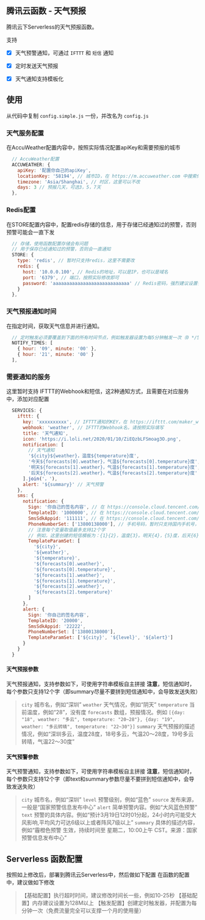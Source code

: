 ## 腾讯云函数 - 天气预报
腾讯云下Serverless的天气预报函数。

支持
- [x] 天气预警通知，可通过 `IFTTT` 和 `短信` 通知
- [x] 定时发送天气预报
- [x] 天气通知支持模板化


## 使用

从代码中复制 `config.simple.js` 一份，并改名为 `config.js`

### 天气服务配置
在AccuWeather配置内容中，按照实际情况配置apiKey和需要预报的城市
```js
  // AccuWeather配置
  ACCUWEATHER: {
    apiKey: '配置你自己的apiKey',
    locationKey: '58194', // 城市ID，在 https://m.accuweather.com 中搜索你想要的城市，并在url链接中获取到城市ID
    timezone: 'Asia/Shanghai', // 时区，这里可以不改
    days: 3 // 预报几天，可选3，5，7天
  },
```

### Redis配置
在STORE配置内容中，配置redis存储的信息，用于存储已经通知过的预警，否则预警可能会一直下发

```js
  // 存储，使用函数配置存储会有问题
  // 用于保存已经通知过的预警，否则会一直通知
  STORE: {
    type: 'redis', // 暂时只支持redis，这里不需要改
    redis: {
      host: '10.0.0.100', // Redis的地址，可以是IP，也可以是域名
      port: '6379', // 端口，按照实际修改即可
      password: 'aaaaaaaaaaaaaaaaaaaaaaaaaaaa' // Redis密码，强烈建议设置长一点的密码
    }
  },
```

### 天气预报通知时间
在指定时间，获取天气信息并进行通知。

```js
  // 定时触发必须要覆盖到下面的所有时间节点，例如触发器设置为每5分钟触发一次（0 */5 * * * * *），这样可以覆盖 8:25 和 21:35 这样的时间点
  NOTIFY_TIMES: [
    { hour: '09', minute: '00' },
    { hour: '21', minute: '00' }
  ],
```

### 需要通知的服务
这里暂时支持 IFTTT的Webhook和短信，这2种通知方式，且需要在对应服务中，添加对应配置

```js
  SERVICES: {
    ifttt: {
      key: 'xxxxxxxxxx', // IFTTT通知的KEY，在 https://ifttt.com/maker_webhooks 右上角的 Document 按钮获取
      webhook: 'weather', // IFTTT的Webhook名，请按照实际填写
      title: '天气通知',
      icon: 'https://i.loli.net/2020/01/10/ZiEQzbLFSmoag3O.png',
      notification: [
        // 天气通知
        '${city}${weather}，温度${temperature}度',
        '今天${forecasts[0].weather}，气温${forecasts[0].temperature}度',
        '明天${forecasts[1].weather}，气温${forecasts[1].temperature}度',
        '后天${forecasts[2].weather}，气温${forecasts[2].temperature}度'
      ].join('，'),
      alert: '${summary}' // 天气预警
    },
    sms: {
      notification: {
        Sign: '你自己的签名内容', // 在 https://console.cloud.tencent.com/smsv2/csms-sign 创建并获取，注意这里是用的是“内容”字段
        TemplateID: '1000000', // 在 https://console.cloud.tencent.com/smsv2/csms-template 创建并获取
        SmsSdkAppid: '111111', // 在 https://console.cloud.tencent.com/smsv2/app-manage 创建并获取
        PhoneNumberSet: ['13800138000'], // 手机号码，暂时只支持国内手机号，不需要+86
        // 注意每个变量取值最多支持12个字
        // 例如，这里创建的短信模板为：{1}{2}，温度{3}。明天{4}，{5}度，后天{6}，{7}度，大后天{8}，{9}度
        TemplateParamSet: [
          '${city}',
          '${weather}',
          '${temperature}',
          '${forecasts[0].weather}',
          '${forecasts[0].temperature}',
          '${forecasts[1].weather}',
          '${forecasts[1].temperature}',
          '${forecasts[2].weather}',
          '${forecasts[2].temperature}'
        ]
      },
      alert: {
        Sign: '你自己的签名内容',
        TemplateID: '20000',
        SmsSdkAppid: '22222',
        PhoneNumberSet: ['13800138000'],
        TemplateParamSet: ['${city}', '${level}', '${alert}']
      }
    }
  }
```

#### 天气预报参数
天气预报通知，支持参数如下，可使用字符串模板自主拼接
**注意**，短信通知时，每个参数只支持12个字（即summary尽量不要拼到短信通知中，会导致发送失败）

> `city` 城市名，例如“深圳”
> `weather` 天气情况，例如“阴天”
> `temperature` 当前温度，例如“28”，没有度
> `forecasts` 数组，预报情况。例如 `[{day: "18", weather: "多云", temperature: "20~28"}, {day: "19", weather: "多云转晴", temperature: "22~30"}]`
> `summary` 天气预报的描述情况，例如“深圳多云，温度28度，18号多云，气温20～28度，19号多云转晴，气温22～30度”

#### 天气预警参数
天气预警通知，支持参数如下，可使用字符串模板自主拼接
**注意**，短信通知时，每个参数只支持12个字（即text和summary参数尽量不要拼到短信通知中，会导致发送失败）

> `city` 城市名，例如“深圳”
> `level` 预警级别，例如“蓝色”
> `source` 发布来源，一般是“国家预警信息发布中心”
> `alert` 简单预警内容。例如“大风蓝色预警”
> `text` 预警的具体内容。例如“预计3月19日12时01分起，24小时内可能受大风影响,平均风力可达6级以上或者阵风7级以上”
> `summary` 具体的描述内容，例如“霾橙色预警 生效，持续时间至 星期二，10:00上午 CST。来源：国家预警信息发布中心”

## Serverless 函数配置
按照如上修改后，部署到腾讯云Serverless中，然后做如下配置
在函数的配置中，建议做如下修改
> 【基础配置】执行超时时间，建议修改时间长一些，例如10-25秒
> 【基础配置】内存建议设置为128M以上
> 【触发配置】创建定时触发器，并配置为每分钟一次（免费流量完全可以支撑一个月的使用量）

